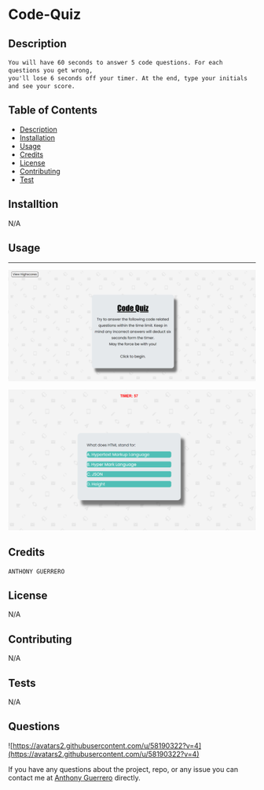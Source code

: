 # Code-Quiz

## Description
```
You will have 60 seconds to answer 5 code questions. For each questions you get wrong, 
you'll lose 6 seconds off your timer. At the end, type your initials and see your score.
```

## Table of Contents

* [Description](#description)
* [Installation](#installation)
* [Usage](#usage)
* [Credits](#credits)
* [License](#license)
* [Contributing](#Contributing)
* [Test](#Test)


## Installtion
N/A

## Usage
---
![results](./imgs/Final-Code-Quiz-Home.png)

![results](./imgs/Final-Code-Quiz.png)


## Credits
```
ANTHONY GUERRERO
```
## License
N/A
## Contributing
N/A
 ## Tests
 N/A
 ## Questions

 ![https://avatars2.githubusercontent.com/u/58190322?v=4](https://avatars2.githubusercontent.com/u/58190322?v=4)

 If you have any questions about the project, repo, or any issue you can contact me at [Anthony Guerrero](https://github.com/knuckleh3ad89) directly.
 


 